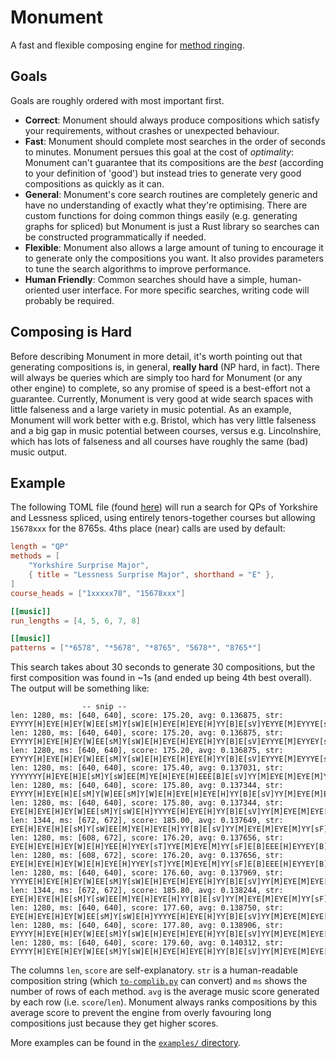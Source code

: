 # Monument

A fast and flexible composing engine for
[method ringing](https://en.wikipedia.org/wiki/Method_ringing).

## Goals

Goals are roughly ordered with most important first.

- **Correct**: Monument should always produce compositions which satisfy your requirements, without
  crashes or unexpected behaviour.
- **Fast**: Monument should complete most searches in the order of seconds to minutes.  Monument persues this goal
  at the cost of _optimality_: Monument can't guarantee that its compositions are the _best_
  (according to your definition of 'good') but instead tries to generate very good compositions
  as quickly as it can.
- **General**: Monument's core search routines are completely generic and have no understanding of
  exactly what they're optimising.  There are custom functions for doing common things easily (e.g.
  generating graphs for spliced) but Monument is just a Rust library so searches can be constructed
  programmatically if needed.
- **Flexible**: Monument also allows a large amount of tuning to encourage it to generate only the
  compositions you want.  It also provides parameters to tune the search algorithms to improve
  performance.
- **Human Friendly**: Common searches should have a simple, human-oriented user interface.
  For more specific searches, writing code will probably be required.

## Composing is Hard

Before describing Monument in more detail, it's worth pointing out that generating compositions is,
in general, **really hard** (NP hard, in fact).  There will always be queries which are simply too
hard for Monument (or any other engine) to complete, so any promise of speed is a best-effort not a
guarantee.  Currently, Monument is very good at wide search spaces with little falseness and a large
variety in music potential.  As an example, Monument will work better with e.g. Bristol, which has
very little falseness and a big gap in music potential between courses, versus e.g. Lincolnshire,
which has lots of falseness and all courses have roughly the same (bad) music output.

## Example

The following TOML file (found [here](examples/include-8765-courses.toml)) will run a search for
QPs of Yorkshire and Lessness spliced, using entirely tenors-together courses but allowing
`15678xxx` for the 8765s.  4ths place (near) calls are used by default:

```toml
length = "QP"
methods = [
    "Yorkshire Surprise Major",
    { title = "Lessness Surprise Major", shorthand = "E" },
]
course_heads = ["1xxxxx78", "15678xxx"]

[[music]]
run_lengths = [4, 5, 6, 7, 8]

[[music]]
patterns = ["*6578", "*5678", "*8765", "5678*", "8765*"]
```

This search takes about 30 seconds to generate 30 compositions, but the first composition was found
in ~1s (and ended up being 4th best overall).  The output will be something like:
```text
                -- snip --
len: 1280, ms: [640, 640], score: 175.20, avg: 0.136875, str: EYYYY[H]EYE[H]EY[W]EE[sM]Y[sW]E[H]EYE[H]EYE[H]YY[B]E[sV]YEYYE[M]EYYYE[sF]EYY[sW]E[sH]YE[W]E[H]
len: 1280, ms: [640, 640], score: 175.20, avg: 0.136875, str: EYYYY[H]EYE[H]EY[W]EE[sM]Y[sW]E[H]EYE[H]EYE[H]YY[B]E[sV]EYYYE[M]EYYEY[sF]EYY[sW]E[sH]EY[W]E[H]
len: 1280, ms: [640, 640], score: 175.20, avg: 0.136875, str: EYYYY[H]EYE[H]EY[W]EE[sM]Y[sW]E[H]EYE[H]EYE[H]YY[B]E[sV]EYYYE[M]EYYYE[sF]EYY[sW]E[sH]EY[W]E[H]
len: 1280, ms: [640, 640], score: 175.40, avg: 0.137031, str: YYYYYYY[H]EYE[H]E[sM]Y[sW]EE[M]YE[H]EYE[H]EEE[B]E[sV]YY[M]EYE[M]EYE[M]YY[sF]EY[sM]YEE[M]Y[sW]E[H]
len: 1280, ms: [640, 640], score: 175.80, avg: 0.137344, str: EYYYY[H]EYE[H]E[sM]Y[W]EE[sM]Y[W]E[H]EYE[H]EYE[H]YY[B]E[sV]YY[M]EYE[M]EYE[M]YY[sF]EY[sM]YEE[M]Y[sW]E[H]
len: 1280, ms: [640, 640], score: 175.80, avg: 0.137344, str: EYE[H]EYE[H]EY[W]EE[sM]Y[sW]E[H]YYYYE[H]EYE[H]YY[B]E[sV]YY[M]EYE[M]EYE[M]YY[sF]EY[sM]YE[sH]E[M]Y[W]E[H]
len: 1344, ms: [672, 672], score: 185.00, avg: 0.137649, str: EYE[H]EYE[H]E[sM]Y[sW]EE[M]YE[H]EYE[H]YY[B]E[sV]YY[M]EYE[M]EYE[M]YY[sF]EYY[W]YYE[B]EYY[M]Y[sW]EE[M]Y[sW]E[H]
len: 1280, ms: [608, 672], score: 176.20, avg: 0.137656, str: EYE[H]EYE[H]EY[W]E[H]YEE[H]YYEY[sT]YYE[M]EYE[M]YY[sF]E[B]EEE[H]EYYEY[B]EY[B]YEY[M]Y[W]E[H]
len: 1280, ms: [608, 672], score: 176.20, avg: 0.137656, str: EYE[H]EYE[H]EY[W]E[H]EYE[H]YYEY[sT]YYE[M]EYE[M]YY[sF]E[B]EEE[H]EYYEY[B]EY[B]YEY[M]Y[W]E[H]
len: 1280, ms: [640, 640], score: 176.60, avg: 0.137969, str: YYYYE[H]EYE[H]EY[W]EE[sM]Y[sW]E[H]EYE[H]EYE[H]YY[B]E[sV]YY[M]EYE[M]EYE[M]YY[sF]EY[sM]YEE[M]Y[sW]E[H]
len: 1344, ms: [672, 672], score: 185.80, avg: 0.138244, str: EYE[H]EYE[H]E[sM]Y[sW]EE[M]YE[H]EYE[H]YY[B]E[sV]YY[M]EYE[M]EYE[M]YY[sF]EYY[W]YYE[B]EYY[sM]Y[sW]EE[M]YE[H]
len: 1280, ms: [640, 640], score: 177.60, avg: 0.138750, str: EYE[H]EYE[H]EY[W]EE[sM]Y[sW]E[H]YYYYE[H]EYE[H]YY[B]E[sV]YY[M]EYE[M]EYE[M]YY[sF]EY[sM]YEE[M]Y[sW]E[H]
len: 1280, ms: [640, 640], score: 177.80, avg: 0.138906, str: EYYYY[H]EYE[H]EY[W]EE[sM]Y[sW]E[H]EYE[H]EYE[H]YY[B]E[sV]YY[M]EYE[M]EYE[M]YY[sF]EY[sM]YE[sH]E[M]Y[W]E[H]
len: 1280, ms: [640, 640], score: 179.60, avg: 0.140312, str: EYYYY[H]EYE[H]EY[W]EE[sM]Y[sW]E[H]EYE[H]EYE[H]YY[B]E[sV]YY[M]EYE[M]EYE[M]YY[sF]EY[sM]YEE[M]Y[sW]E[H]
```
The columns `len`, `score` are self-explanatory.  `str` is a human-readable composition string
(which [`to-complib.py`](to-complib.py) can convert) and `ms` shows the number of rows of each
method. `avg` is the average music score generated by each row (i.e. `score`/`len`).  Monument
always ranks compositions by this average score to prevent the engine from overly favouring long
compositions just because they get higher scores.

More examples can be found in the [`examples/` directory](examples).
